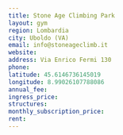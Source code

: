 ```yaml
---
title: Stone Age Climbing Park
layout: gym
region: Lombardia
city: Uboldo (VA)
email: info@stoneageclimb.it
website: 
address: Via Enrico Fermi 130
phone: 
latitude: 45.6146736145019
longitude: 8.99026107788086
annual_fee: 
ingress_price: 
structures: 
monthly_subscription_price: 
rent: 
---
```


